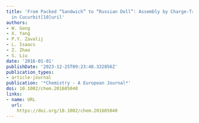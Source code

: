 ```yaml
---
title: 'From Packed “Sandwich” to “Russian Doll”: Assembly by Charge-Transfer Interactions
  in Cucurbit[10]uril'
authors:
- W. Gong
- X. Yang
- P.Y. Zavalij
- L. Isaacs
- Z. Zhao
- S. Liu
date: '2016-01-01'
publishDate: '2023-12-25T09:23:48.332856Z'
publication_types:
- article-journal
publication: '*Chemistry - A European Journal*'
doi: 10.1002/chem.201605040
links:
- name: URL
  url: 
    https://doi.org/10.1002/chem.201605040
---
```

